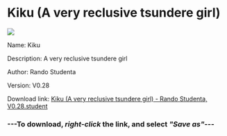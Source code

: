 # Kiku (A very reclusive tsundere girl)

<img src = "https://raw.githubusercontent.com/Arbiter1223/Koukou-Gurashi-Custom-Students/master/Students/Files/Kiku%20(A%20very%20reclusive%20tsundere%20girl).png">

Name: Kiku

Description: A very reclusive tsundere girl

Author: Rando Studenta

Version: V0.28

Download link: <a href="https://raw.githubusercontent.com/Arbiter1223/Koukou-Gurashi-Custom-Students/master/Students/Files/Kiku%20(A%20very%20reclusive%20tsundere%20girl)%20-%20Rando%20Studenta%2C%20V0.28.student">Kiku (A very reclusive tsundere girl) - Rando Studenta, V0.28.student</a>

### ---**To download, _right-click_ the link, and select _"Save as"_**---

